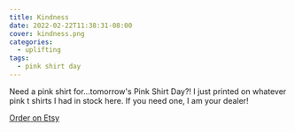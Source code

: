 ```yaml
---
title: Kindness
date: 2022-02-22T11:38:31-08:00
cover: kindness.png
categories:
  - uplifting
tags:
  - pink shirt day
---
```


Need a pink shirt for...tomorrow's Pink Shirt Day?!
I just printed on whatever pink t shirts I had in stock here. If you need one, I am your dealer!

<!--more-->
[Order on Etsy](https://www.etsy.com/ca/listing/1196678059/kindness-crew-neck-sweatshirt)
